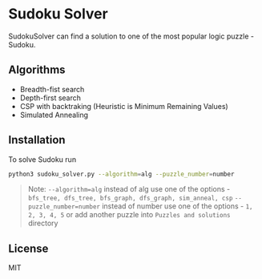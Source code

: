 # Sudoku Solver

SudokuSolver can find a solution to one of the most popular logic puzzle - Sudoku.

## Algorithms

-  Breadth-fist search
-  Depth-first search
-  CSP with backtraking (Heuristic is Minimum Remaining Values)
-  Simulated Annealing

## Installation

To solve Sudoku run

```sh
python3 sudoku_solver.py --algorithm=alg --puzzle_number=number
```
> Note: `--algorithm=alg` instead of alg use one of the options - `bfs_tree, dfs_tree, bfs_graph, dfs_graph, sim_anneal, csp`
`--puzzle_number=number` instead of number use one of the options - `1, 2, 3, 4, 5` or add another puzzle into `Puzzles and solutions` directory

## License

MIT
